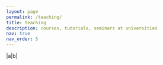 ```yaml
---
layout: page
permalink: /teaching/
title: teaching
description: courses, tutorials, seminars at universities
nav: true
nav_order: 5
---
```


|a|b|
